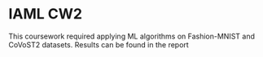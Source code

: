 # IAML CW2
This coursework required applying ML algorithms on Fashion-MNIST and CoVoST2 datasets. Results can be found in the report
